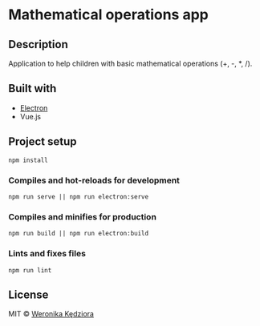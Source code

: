 # Mathematical operations app

## Description
Application to help children with basic mathematical operations (+, -, *, /).

## Built with
- [Electron](https://electronjs.org/)
- Vue.js

## Project setup
```
npm install
```

### Compiles and hot-reloads for development
```
npm run serve || npm run electron:serve
```

### Compiles and minifies for production
```
npm run build || npm run electron:build
```

### Lints and fixes files
```
npm run lint
```

## License
MIT © [Weronika Kędziora](https://github.com/Hobbytowo)
